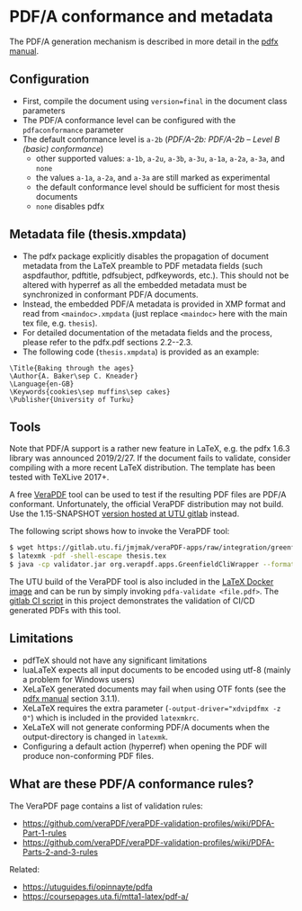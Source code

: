 
# PDF/A conformance and metadata

The PDF/A generation mechanism is described in more detail in the
[pdfx manual](ftp://ftp.funet.fi/pub/TeX/CTAN/macros/latex/contrib/pdfx/pdfx.pdf).

## Configuration

- First, compile the document using `version=final` in the document class parameters
- The PDF/A conformance level can be configured with the `pdfaconformance` parameter
- The default conformance level is `a-2b` (*PDF/A-2b: PDF/A-2b – Level B (basic) conformance*)
  - other supported values: `a-1b`, `a-2u`, `a-3b`, `a-3u`, `a-1a`, `a-2a`, `a-3a`, and `none`
  - the values `a-1a`, `a-2a`, and `a-3a` are still marked as experimental
  - the default conformance level should be sufficient for most thesis documents
  - `none` disables pdfx

## Metadata file (thesis.xmpdata)

- The pdfx package explicitly disables the propagation of document metadata
  from the LaTeX preamble to PDF metadata fields (such aspdfauthor, pdftitle,
  pdfsubject, pdfkeywords, etc.). This should not be altered with hyperref
  as all the embedded metadata must be synchronized in conformant PDF/A
  documents.
- Instead, the embedded PDF/A metadata is provided in XMP format and read from
  `<maindoc>.xmpdata` (just replace `<maindoc>` here with the main tex file,
  e.g. `thesis`).
- For detailed documentation of the metadata fields and the process, please
  refer to the pdfx.pdf sections 2.2--2.3.
- The following code (`thesis.xmpdata`) is provided as an example:
```
\Title{Baking through the ages}
\Author{A. Baker\sep C. Kneader}
\Language{en-GB}
\Keywords{cookies\sep muffins\sep cakes}
\Publisher{University of Turku}
```

## Tools

Note that PDF/A support is a rather new feature in LaTeX, e.g. the pdfx
1.6.3 library was announced 2019/2/27. If the document fails to validate,
consider compiling with a more recent LaTeX distribution. The template
has been tested with TeXLive 2017+.

A free [VeraPDF](https://verapdf.org/) tool can be used to test if the
resulting PDF files are PDF/A conformant. Unfortunately, the official
VeraPDF distribution may not build. Use the 1.15-SNAPSHOT
[version hosted at UTU gitlab](https://gitlab.utu.fi/jmjmak/veraPDF-apps)
instead.

The following script shows how to invoke the VeraPDF tool:

```bash
$ wget https://gitlab.utu.fi/jmjmak/veraPDF-apps/raw/integration/greenfield-apps-1.15.0-SNAPSHOT.jar?inline=false -O validator.jar
$ latexmk -pdf -shell-escape thesis.tex
$ java -cp validator.jar org.verapdf.apps.GreenfieldCliWrapper --format text -v thesis.pdf
```

The UTU build of the VeraPDF tool is also included in the
[LaTeX Docker image](web/docker.md) and can be run by simply invoking
`pdfa-validate <file.pdf>`. The [gitlab CI script](.gitlab-ci-simple.yml)
in this project demonstrates the validation of CI/CD generated PDFs with
this tool.
  
## Limitations

- pdfTeX should not have any significant limitations
- luaLaTeX expects all input documents to be encoded using utf-8 (mainly
  a problem for Windows users)
- XeLaTeX generated documents may fail when using OTF fonts (see the
  [pdfx manual](ftp://ftp.funet.fi/pub/TeX/CTAN/macros/latex/contrib/pdfx/pdfx.pdf)
  section 3.1.1).
- XeLaTeX requires the extra parameter (`-output-driver="xdvipdfmx -z 0"`)
  which is included in the provided `latexmkrc`.
- XeLaTeX will not generate conforming PDF/A documents when the
  output-directory is changed in `latexmk`.
- Configuring a default action (hyperref) when opening the PDF will
  produce non-conforming PDF files.

## What are these PDF/A conformance rules?

The VeraPDF page contains a list of validation rules:

  * https://github.com/veraPDF/veraPDF-validation-profiles/wiki/PDFA-Part-1-rules
  * https://github.com/veraPDF/veraPDF-validation-profiles/wiki/PDFA-Parts-2-and-3-rules

Related:
  * https://utuguides.fi/opinnayte/pdfa  
  * https://coursepages.uta.fi/mtta1-latex/pdf-a/

